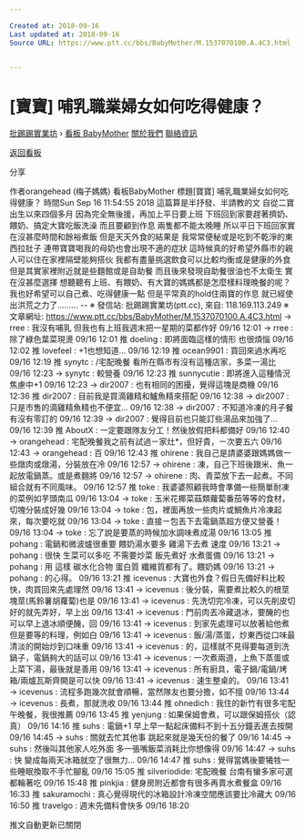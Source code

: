 ```yaml
---

Created at: 2018-09-16
Last updated at: 2018-09-16
Source URL: https://www.ptt.cc/bbs/BabyMother/M.1537070100.A.4C3.html


---
```


# [寶寶] 哺乳職業婦女如何吃得健康？


[批踢踢實業坊](https://www.ptt.cc/bbs/) › [看板 BabyMother](https://www.ptt.cc/bbs/BabyMother/index.html) [關於我們](https://www.ptt.cc/about.html) [聯絡資訊](https://www.ptt.cc/contact.html)

[返回看板](https://www.ptt.cc/bbs/BabyMother/index.html)

分享

作者orangehead (梅子媽媽)
看板BabyMother
標題\[寶寶\] 哺乳職業婦女如何吃得健康？
時間Sun Sep 16 11:54:55 2018
這篇算是半抒發、半請教的文 自從二寶出生以來四個多月 因為完全無後援，再加上平日要上班 下班回到家要趕著擠奶、餵奶、搞定大寶吃飯洗澡 而且要顧到作息 兩隻都不能太晚睡 所以平日下班回家實在沒甚麼時間和餘裕煮飯 但是天天外食的結果是 我常常便秘或是吃到不乾淨的東西拉肚子 連帶寶寶喝我的母奶也會出現不適的症狀 這時候真的好希望外縣市的親人可以住在家裡隔壁能夠搭伙 我都有盡量挑選飲食可以比較均衡或是健康的外食 但是其實家裡附近就是些麵館或是自助餐 而且後來發現自助餐很油也不太衛生 實在沒甚麼選擇 想聽聽有上班、有餵奶、有大寶的媽媽都是怎麼樣料理晚餐的呢？ 我也好希望可以自己煮、吃得健康一點 但是平常真的hold住兩寶的作息 就已經使出洪荒之力了......... -- ※ 發信站: 批踢踢實業坊(ptt.cc), 來自: 118.169.113.249 ※ 文章網址: <https://www.ptt.cc/bbs/BabyMother/M.1537070100.A.4C3.html>
→ rree : 我沒有哺乳 但我也有上班我週末把一星期的菜都作好 09/16 12:01
→ rree : 除了綠色葉菜現燙 09/16 12:01
推 doeling : 即將面臨這樣的情形 也很煩惱 09/16 12:02
推 lovefeel : +1也想知道… 09/16 12:19
推 ocean9901 : 買回來過水再吃 09/16 12:19
推 synytc : /宅配晚餐 看所在縣市有沒有這種店家，多菜一湯比 09/16 12:23
→ synytc : 較營養 09/16 12:23
推 sunnycutie : 即將進入這種情況焦慮中+1 09/16 12:23
→ dir2007 : 也有相同的困擾，覺得這塊是商機 09/16 12:36
推 dir2007 : 目前我是買滴雞精和鱸魚精來搭配 09/16 12:38
→ dir2007 : 只是市售的滴雞精魚精也不便宜... 09/16 12:38
→ dir2007 : 不知道冷凍的月子餐有沒有零訂的 09/16 12:39
→ dir2007 : 覺得目前也只能訂些湯品來加強了... 09/16 12:39
推 AboutX : 一定要跟隊友分工！然後放假把料都備好 09/16 12:40
→ orangehead : 宅配晚餐我之前有試過ㄧ家灶\*，但好貴，ㄧ次要五六 09/16 12:43
→ orangehead : 百 09/16 12:43
推 ohirene : 我自己是請婆婆跟媽媽做一些燉肉或燉湯，分裝放在冷 09/16 12:57
→ ohirene : 凍，自己下班後跟米、魚一起放電鍋蒸。或是煮麵將 09/16 12:57
→ ohirene : 肉、青菜放下去一起煮。不同組合就有不同風味。 09/16 12:57
推 toke : 我婆婆照顧我時會準備一些簡單耐凍的菜例如芋頭南瓜 09/16 13:04
→ toke : 玉米花椰菜菇類蘿蔔番茄等等的食材，切塊分裝成好幾 09/16 13:04
→ toke : 包，裡面再放一些肉片或鯛魚片冷凍起來，每次要吃就 09/16 13:04
→ toke : 直接ㄧ包丟下去電鍋蒸超方便又營養！ 09/16 13:04
→ toke : 忘了說是要蒸的時候加水調味煮成湯 09/16 13:05
推 pohang : 電鍋和微波爐很重要 餵奶湯水要多 雞湯下去煮 速度 09/16 13:21
→ pohang : 很快 生菜可以多吃 不需要炒菜 飯先煮好 水煮蛋備 09/16 13:21
→ pohang : 用 這樣 碳水化合物 蛋白質 纖維質都有了。餵奶媽 09/16 13:21
→ pohang : 的心得。 09/16 13:21
推 icevenus : 大寶也外食？假日先備好料比較快，肉買回來先處理然 09/16 13:41
→ icevenus : 後分裝，需要煮比較久的根莖塊莖(馬鈴薯胡蘿蔔)也是 09/16 13:41
→ icevenus : 先洗切完冷凍，可以先削皮切好的就先弄好，早上出 09/16 13:41
→ icevenus : 門前肉丟冷藏退冰，要醃的也可以早上退冰順便醃，回 09/16 13:41
→ icevenus : 到家先處理可以放著給他煮但是要等的料理，例如白 09/16 13:41
→ icevenus : 飯/湯/蒸蛋，炒東西從口味最清淡的開始炒到口味重 09/16 13:41
→ icevenus : 的，這樣就不見得要每道到洗鍋子，電鍋夠大的話可以 09/16 13:41
→ icevenus : 一次煮兩道，上魚下蒸蛋或上菜下湯，最後就是善用 09/16 13:41
→ icevenus : 所有廚具，電子鍋/電鍋/烤箱/兩爐瓦斯齊開是可以快 09/16 13:41
→ icevenus : 速生整桌的。 09/16 13:41
→ icevenus : 流程多跑幾次就會順暢，當然隊友也要分擔，如不擅 09/16 13:44
→ icevenus : 長煮，那就洗收 09/16 13:44
推 ohnedich : 我住的新竹有很多宅配午晚餐，我很推薦 09/16 13:45
推 yenjung : 如果保姆會煮，可以跟保姆搭伙（認真） 09/16 14:16
推 suhs : 電鍋+1 早上早一點起床備料不到十五分鐘丟進去按開 09/16 14:45
→ suhs : 關就去忙其他事 跳起來就是幾天份的餐了 09/16 14:45
→ suhs : 然後叫其他家人吃外面 多一張嘴飯菜消耗比你想像得 09/16 14:47
→ suhs : 快 變成每兩天冰箱就空了很無力... 09/16 14:47
推 suhs : 覺得當媽後要犧牲一些睡眠換取不手忙腳亂 09/16 15:05
推 silveriodide: 宅配晚餐 台南有蠻多家可選 都輪著吃 09/16 15:48
推 pinkjia : 健身房附近都會有很多再賣水煮餐盒 09/16 16:33
推 sakuramochi : 真心覺得現代的冰箱設計冷凍空間應該要比冷藏大 09/16 16:50
推 travelgo : 週末先備料會快多 09/16 18:20

推文自動更新已關閉

